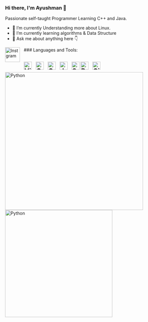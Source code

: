 ### Hi there, I'm Ayushman 👋

Passionate self-taught Programmer Learning C++ and Java.

- 🔭 I’m currently Understanding more about Linux. 
- 🌱 I’m currently learning algorithms & Data Structure
- 💬 Ask me about anything here 👇

<img align="left" alt="Instgram" width="48px" src="https://cdn.jsdelivr.net/gh/devicons/devicon/icons/vscode/vscode-original.svg" style="padding-right:10px;" />


</h3>### Languages and Tools: </h3>
<h2>
<img align="left" alt="Visual Studio Code" width="26px" src="https://cdn.jsdelivr.net/gh/devicons/devicon/icons/vscode/vscode-original.svg" style="padding-right:10px;" />
<img align="left" alt="C++" width="26px" src="https://raw.githubusercontent.com/isocpp/logos/master/cpp_logo.png" style="padding-right:10px;"/>


<img align="left" alt="C" width="26px" src="https://cdn.worldvectorlogo.com/logos/c-1.svg" style="padding-right:10px;" />



<img align="left" alt="Java" width="26px" src="https://symbols-electrical.getvecta.com/stencil_85/10_java-icon.03589ec2bf.jpg" style="padding-right:10px;" />

<img align="left" alt="SQL" width="26px" src="https://seeklogo.com/images/A/azure-sql-database-logo-D7A32C9CD9-seeklogo.com.png" />
<img align="left" alt="Python" width="26px" src="https://cdn-icons-png.flaticon.com/512/919/919852.png" style="padding-right:10px;" />
<img align="left" alt="Git" width="26px" src="https://3.bp.blogspot.com/-xhNpNJJyQhk/XIe4GY78RQI/AAAAAAAAItc/ouueFUj2Hqo5dntmnKqEaBJR4KQ4Q2K3ACK4BGAYYCw/s1600/logo%2Bgit%2Bicon.png" />
</h2>

<br />
<br /> 

<img align="left" alt="Python" width="450px" src="https://github-readme-stats.vercel.app/api?username=pullpushup&show_icons=true&theme=radical" style="padding-right:10px;"/>

<img align="left" alt="Python" width="350px" src="https://github-readme-stats.vercel.app/api/top-langs/?username=pullpushup&layout=compact" style="padding-right:10px;"/>






